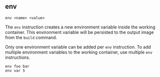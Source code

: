 ## env

```
env <name> <value>
```

The `env` instruction creates a new environment variable inside the working container. This environment variable will be persisted to the output image from the `build` command. 

Only one environment variable can be added per `env` instruction. To add multiple environment variables to the working container, use multiple `env` instructions. 

```
env foo bar
env var 5
```